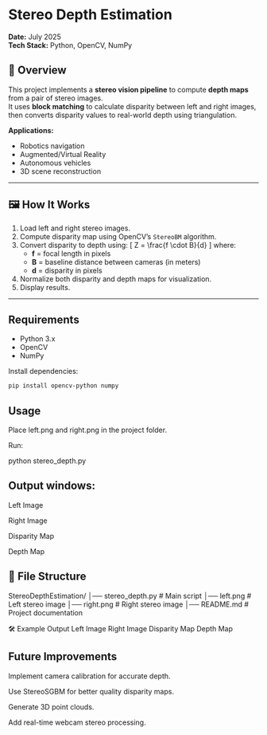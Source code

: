# Stereo Depth Estimation

**Date:** July 2025  
**Tech Stack:** Python, OpenCV, NumPy

## 📌 Overview
This project implements a **stereo vision pipeline** to compute **depth maps** from a pair of stereo images.  
It uses **block matching** to calculate disparity between left and right images, then converts disparity values to real-world depth using triangulation.

**Applications:**  
- Robotics navigation  
- Augmented/Virtual Reality  
- Autonomous vehicles  
- 3D scene reconstruction

---

## 🖼 How It Works
1. Load left and right stereo images.
2. Compute disparity map using OpenCV’s `StereoBM` algorithm.
3. Convert disparity to depth using:
   \[
   Z = \frac{f \cdot B}{d}
   \]
   where:
   - **f** = focal length in pixels  
   - **B** = baseline distance between cameras (in meters)  
   - **d** = disparity in pixels  
4. Normalize both disparity and depth maps for visualization.
5. Display results.

---

## Requirements
- Python 3.x  
- OpenCV  
- NumPy  

Install dependencies:
```bash
pip install opencv-python numpy
```

## Usage

Place left.png and right.png in the project folder.

Run:

python stereo_depth.py


## Output windows:

Left Image

Right Image

Disparity Map

Depth Map

## 📂 File Structure
StereoDepthEstimation/
│── stereo_depth.py       # Main script
│── left.png              # Left stereo image
│── right.png             # Right stereo image
│── README.md             # Project documentation

🛠 Example Output
Left Image	Right Image	Disparity Map	Depth Map

	
## Future Improvements

Implement camera calibration for accurate depth.

Use StereoSGBM for better quality disparity maps.

Generate 3D point clouds.

Add real-time webcam stereo processing.